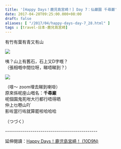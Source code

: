 ```yaml
---
title: '[Happy Days！鹿児島宮崎！] Day 7：仙巌園 千尋巌'
date: 2017-04-28T09:25:00.000+08:00
draft: false
aliases: [ "/2017/04/happy-days-day-7_28.html" ]
tags : [travel-日本-鹿兒島宮崎]
---
```


有竹有葉有青又有山  

![](/images/kojkmi7d10.jpg)

咦？山上有舊石，石上又D字嘅？  
（張相嘅中間位呀，睇唔睇到？）  

![](/images/kojkmi7d10a.jpg)

（嗱～ zoom埋去睇到喇啩）  
原來係呢座山嘅名：**千尋巌**  
呢個園鬼死咁大行都行唔得晒  
仲上乜嘢山吖  
影咗當行咗就算罷啦哈哈哈  
  
  
（つづく）  
  
\-----------------------------------------------  
  
延伸閱讀：[Happy Days！鹿児島宮崎！ (10D9N)](https://hidie.net/kojkmi10d9n/)
